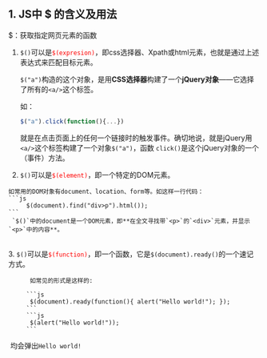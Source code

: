 ## 1. JS中 $ 的含义及用法
$：获取指定网页元素的函数
1. `$()`可以是<font color='red'>`$(expresion)`</font>，即css选择器、Xpath或html元素，也就是通过上述表达式来匹配目标元素。 
	
    `$("a")`构造的这个对象，是用**CSS选择器**构建了一个**jQuery对象**——它选择了所有的`<a/>`这个标签。

	如： 
    ```js
    $("a").click(function(){...})
    ```
    就是在点击页面上的任何一个链接时的触发事件。确切地说，就是jQuery用`<a/>`这个标签构建了一个对象`$("a")`，函数 `click()`是这个jQuery对象的一个（事件）方法。 
    
  2. `$()`可以是<font color='red'>`$(element)`</font>，即一个特定的DOM元素。

    如常用的DOM对象有document、location、form等。如这样一行代码： 
    ```js
         $(document).find("div>p").html()); 
    ```
     `$()`中的document是一个DOM元素，即**在全文寻找带`<p>`的`<div>`元素，并显示`<p>`中的内容**。


​    
   3. `$()`可以是<font color='red'>`$(function)`</font>，即一个函数，它是`$(document).ready()`的一个速记方式。

          如常见的形式是这样的:
         
         ```js
          $(document).ready(function(){ alert("Hello world!"); }); 	
         ```
         ```js
          $(alert("Hello world!"));  	
         ```

​    均会弹出`Hello world!`